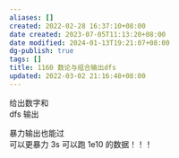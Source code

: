 ```yaml
---
aliases: []
created: 2022-02-28 16:37:10+08:00
date created: 2023-07-05T11:13:20+08:00
date modified: 2024-01-13T19:21:07+08:00
dg-publish: true
tags: []
title: 1160 数论与组合输出dfs
updated: 2022-03-02 21:16:48+08:00
---
```


给出数字和  
dfs 输出

暴力输出也能过  
可以更暴力 3s 可以跑 1e10 的数据！！！